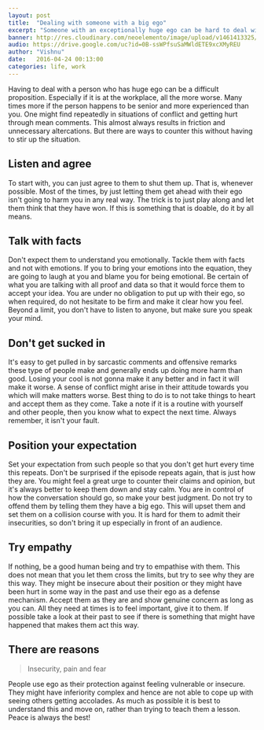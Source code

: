 ```yaml
---
layout: post
title:  "Dealing with someone with a big ego"
excerpt: "Someone with an exceptionally huge ego can be hard to deal with"
banner: http://res.cloudinary.com/neoelemento/image/upload/v1461413325/Ego_coty6b.jpg
audio: https://drive.google.com/uc?id=0B-ssWPfsuSaMWldETE9xcXMyREU
author: "Vishnu"
date:   2016-04-24 00:13:00
categories: life, work
---
```

Having to deal with a person who has huge ego can be a difficult proposition. Especially if it is at the workplace, all the more worse. Many times more if the person happens to be senior and more experienced than you. One might find repeatedly in situations of conflict and getting hurt through mean comments. This almost always results in friction and unnecessary altercations. But there are ways to counter this without having to stir up the situation.

## Listen and agree
To start with, you can just agree to them to shut them up. That is, whenever possible. Most of the times, by just letting them get ahead with their ego isn't going to harm you in any real way. The trick is to just play along and let them think that they have won. If this is something that is doable, do it by all means.

## Talk with facts
Don't expect them to understand you emotionally. Tackle them with facts and not with emotions. If you to bring your emotions into the equation, they are going to laugh at you and blame you for being emotional. Be certain of what you are talking with all proof and data so that it would force them to accept your idea. You are under no obligation to put up with their ego, so when required, do not hesitate to be firm and make it clear how you feel. Beyond a limit, you don't have to listen to anyone, but make sure you speak your mind.

## Don't get sucked in
It's easy to get pulled in by sarcastic comments and offensive remarks these type of people make and generally ends up doing more harm than good. Losing your cool is not gonna make it any better and in fact it will make it worse. A sense of conflict might arise in their attitude towards you which will make matters worse. Best thing to do is to not take things to heart and accept them as they come. Take a note if it is a routine with yourself and other people, then you know what to expect the next time. Always remember, it isn't your fault.

## Position your expectation
Set your expectation from such people so that you don't get hurt every time this repeats. Don't be surprised if the episode repeats again, that is just how they are. You might feel a great urge to counter their claims and opinion, but it's always better to keep them down and stay calm. You are in control of how the conversation should go, so make your best judgment. Do not try to offend them by telling them they have a big ego. This will upset them and set them on a collision course with you. It is hard for them to admit their insecurities, so don't bring it up especially in front of an audience.

## Try empathy
If nothing, be a good human being and try to empathise with them. This does not mean that you let them cross the limits, but try to see why they are this way. They might be insecure about their position or they might have been hurt in some way in the past and use their ego as a defense mechanism. Accept them as they are and show genuine concern as long as you can. All they need at times is to feel important, give it to them. If possible take a look at their past to see if there is something that might have happened that makes them act this way.

## There are reasons
> Insecurity, pain and fear

People use ego as their protection against feeling vulnerable or insecure. They might have inferiority complex and hence are not able to cope up with seeing others getting accolades. As much as possible it is best to understand this and move on, rather than trying to teach them a lesson. Peace is always the best!